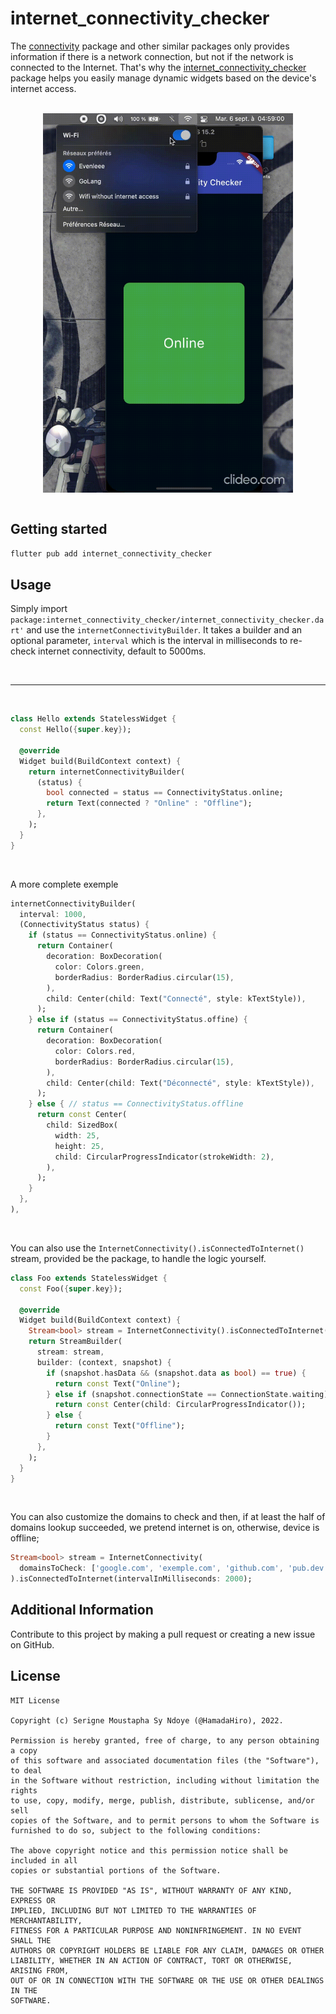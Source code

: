 # internet_connectivity_checker

The [connectivity](https://pub.dev/packages/connectivity) package and other similar packages only provides information if there is a network connection, but not if the network is connected to the Internet. That's why the [internet_connectivity_checker](https://github.com/HamadaHiro/internet_connectivity_checker) package helps you easily manage dynamic widgets based on the device's internet access.

<br>

<!-- ![Demo](demo/demo.gif =300x900) -->
<img src="demo/demo.gif" alt="Demo" width="400" style="display:block;margin:auto;"/>

<br>

## Getting started

```bash
flutter pub add internet_connectivity_checker
```

## Usage


Simply import `package:internet_connectivity_checker/internet_connectivity_checker.dart'` and use the `internetConnectivityBuilder`. It takes a builder and an optional parameter, `interval` which is the interval in milliseconds to re-check internet connectivity, default to 5000ms.

<br>

---

<br>

```dart
class Hello extends StatelessWidget {
  const Hello({super.key});

  @override
  Widget build(BuildContext context) {
    return internetConnectivityBuilder(
      (status) {
        bool connected = status == ConnectivityStatus.online;
        return Text(connected ? "Online" : "Offline");
      },
    );
  }
}
```
<br>

A more complete exemple
```dart
internetConnectivityBuilder(
  interval: 1000,
  (ConnectivityStatus status) {
    if (status == ConnectivityStatus.online) {
      return Container(
        decoration: BoxDecoration(
          color: Colors.green,
          borderRadius: BorderRadius.circular(15),
        ),
        child: Center(child: Text("Connecté", style: kTextStyle)),
      );
    } else if (status == ConnectivityStatus.offine) {
      return Container(
        decoration: BoxDecoration(
          color: Colors.red,
          borderRadius: BorderRadius.circular(15),
        ),
        child: Center(child: Text("Déconnecté", style: kTextStyle)),
      );
    } else { // status == ConnectivityStatus.offline
      return const Center(
        child: SizedBox(
          width: 25,
          height: 25,
          child: CircularProgressIndicator(strokeWidth: 2),
        ),
      );
    }
  },
),
```

<br>

You can also use the `InternetConnectivity().isConnectedToInternet()` stream, provided be the package, to handle the logic yourself.

```dart
class Foo extends StatelessWidget {
  const Foo({super.key});

  @override
  Widget build(BuildContext context) {
    Stream<bool> stream = InternetConnectivity().isConnectedToInternet();
    return StreamBuilder(
      stream: stream,
      builder: (context, snapshot) {
        if (snapshot.hasData && (snapshot.data as bool) == true) {
          return const Text("Online");
        } else if (snapshot.connectionState == ConnectionState.waiting) {
          return const Center(child: CircularProgressIndicator());
        } else {
          return const Text("Offline");
        }
      },
    );
  }
}
```

<br>

You can also customize the domains to check and then, if at least the half of domains lookup succeeded, we pretend internet is on, otherwise, device is offline;
```dart
Stream<bool> stream = InternetConnectivity(
  domainsToCheck: ['google.com', 'exemple.com', 'github.com', 'pub.dev'],
).isConnectedToInternet(intervalInMilliseconds: 2000);
```

## Additional Information
Contribute to this project by making a pull request or creating a new issue on GitHub.


## License

```
MIT License

Copyright (c) Serigne Moustapha Sy Ndoye (@HamadaHiro), 2022.

Permission is hereby granted, free of charge, to any person obtaining a copy
of this software and associated documentation files (the "Software"), to deal
in the Software without restriction, including without limitation the rights
to use, copy, modify, merge, publish, distribute, sublicense, and/or sell
copies of the Software, and to permit persons to whom the Software is
furnished to do so, subject to the following conditions:

The above copyright notice and this permission notice shall be included in all
copies or substantial portions of the Software.

THE SOFTWARE IS PROVIDED "AS IS", WITHOUT WARRANTY OF ANY KIND, EXPRESS OR
IMPLIED, INCLUDING BUT NOT LIMITED TO THE WARRANTIES OF MERCHANTABILITY,
FITNESS FOR A PARTICULAR PURPOSE AND NONINFRINGEMENT. IN NO EVENT SHALL THE
AUTHORS OR COPYRIGHT HOLDERS BE LIABLE FOR ANY CLAIM, DAMAGES OR OTHER
LIABILITY, WHETHER IN AN ACTION OF CONTRACT, TORT OR OTHERWISE, ARISING FROM,
OUT OF OR IN CONNECTION WITH THE SOFTWARE OR THE USE OR OTHER DEALINGS IN THE
SOFTWARE.
```

